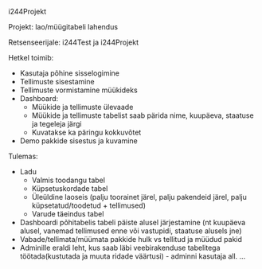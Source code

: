 i244Projekt

Projekt: lao/müügitabeli lahendus

Retsenseerijale: i244Test ja i244Projekt

Hetkel toimib:
* Kasutaja põhine sisselogimine
* Tellimuste sisestamine
* Tellimuste vormistamine müükideks
* Dashboard:
	* Müükide ja tellimuste ülevaade
	* Müükide ja tellimuste tabelist saab pärida nime, kuupäeva, staatuse ja tegeleja järgi
	* Kuvatakse ka päringu kokkuvõtet
* Demo pakkide sisestus ja kuvamine
	
Tulemas:
* Ladu
	* Valmis toodangu tabel
	* Küpsetuskordade tabel
	* Üleüldine laoseis (palju toorainet järel, palju pakendeid järel, palju küpsetatud/toodetud + tellimused)
	* Varude täeindus tabel
* Dashboardi põhitabelis tabeli päiste alusel järjestamine (nt kuupäeva alusel, vanemad tellimused enne või vastupidi, staatuse alusels jne)
* Vabade/tellimata/müümata pakkide hulk vs tellitud ja müüdud pakid
* Adminille eraldi leht, kus saab läbi veebirakenduse tabelitega töötada(kustutada ja muuta ridade väärtusi) - adminni kasutaja all.
...